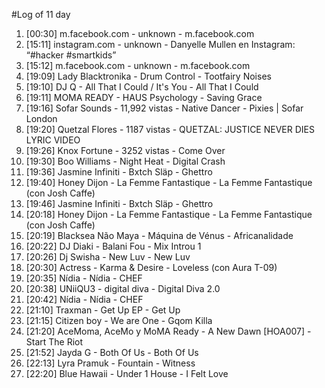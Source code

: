 #Log of 11 day

1. [00:30] m.facebook.com - unknown - m.facebook.com
1. [15:11] instagram.com - unknown - Danyelle Mullen en Instagram: “#hacker #smartkids”
1. [15:12] m.facebook.com - unknown - m.facebook.com
1. [19:09] Lady Blacktronika - Drum Control - Tootfairy Noises
1. [19:10] DJ Q - All That I Could / It's You - All That I Could
1. [19:11] MOMA READY - HAUS Psychology - Saving Grace
1. [19:16] Sofar Sounds - 11,992 vistas - Native Dancer - Pixies | Sofar London
1. [19:20] Quetzal Flores - 1187 vistas - QUETZAL:  JUSTICE NEVER DIES LYRIC VIDEO
1. [19:26] Knox Fortune - 3252 vistas - Come Over
1. [19:30] Boo Williams - Night Heat - Digital Crash
1. [19:36] Jasmine Infiniti - Bxtch Släp - Ghettro
1. [19:40] Honey Dijon - La Femme Fantastique - La Femme Fantastique (con Josh Caffe)
1. [19:46] Jasmine Infiniti - Bxtch Släp - Ghettro
1. [20:18] Honey Dijon - La Femme Fantastique - La Femme Fantastique (con Josh Caffe)
1. [20:19] Blacksea Não Maya - Máquina de Vénus - Africanalidade
1. [20:22] DJ Diaki - Balani Fou - Mix Introu 1
1. [20:26] Dj Swisha - New Luv - New Luv
1. [20:30] Actress - Karma & Desire - Loveless (con Aura T-09)
1. [20:35] Nídia - Nídia - CHEF
1. [20:38] UNiiQU3 - digital diva - Digital Diva 2.0
1. [20:42] Nídia - Nídia - CHEF
1. [21:10] Traxman - Get Up EP - Get Up
1. [21:15] Citizen boy - We are One - Gqom Killa
1. [21:20] AceMoma, AceMo y MoMA Ready - A New Dawn [HOA007] - Start The Riot
1. [21:52] Jayda G - Both Of Us - Both Of Us
1. [22:13] Lyra Pramuk - Fountain - Witness
1. [22:20] Blue Hawaii - Under 1 House - I Felt Love
